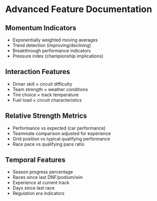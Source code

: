 # Advanced Feature Documentation

## Momentum Indicators
- Exponentially weighted moving averages
- Trend detection (improving/declining)
- Breakthrough performance indicators
- Pressure index (championship implications)

## Interaction Features
- Driver skill × circuit difficulty
- Team strength × weather conditions
- Tire choice × track temperature
- Fuel load × circuit characteristics

## Relative Strength Metrics
- Performance vs expected (car performance)
- Teammate comparison adjusted for experience
- Grid position vs typical qualifying performance
- Race pace vs qualifying pace ratio

## Temporal Features
- Season progress percentage
- Races since last DNF/podium/win
- Experience at current track
- Days since last race
- Regulation era indicators
